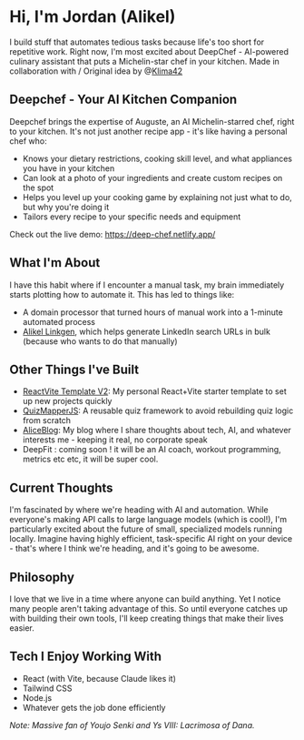 # Hi, I'm Jordan (Alikel)

I build stuff that automates tedious tasks because life's too short for repetitive work. Right now, I'm most excited about DeepChef - AI-powered culinary assistant that puts a Michelin-star chef in your kitchen. Made in collaboration with / Original idea by @[Klima42](https://github.com/Klima42)

## Deepchef - Your AI Kitchen Companion
Deepchef brings the expertise of Auguste, an AI Michelin-starred chef, right to your kitchen. It's not just another recipe app - it's like having a personal chef who:
* Knows your dietary restrictions, cooking skill level, and what appliances you have in your kitchen
* Can look at a photo of your ingredients and create custom recipes on the spot
* Helps you level up your cooking game by explaining not just what to do, but why you're doing it
* Tailors every recipe to your specific needs and equipment

Check out the live demo: https://deep-chef.netlify.app/

## What I'm About
I have this habit where if I encounter a manual task, my brain immediately starts plotting how to automate it. This has led to things like:
* A domain processor that turned hours of manual work into a 1-minute automated process
* [Alikel Linkgen](https://linkforge-alikeldev.netlify.app/), which helps generate LinkedIn search URLs in bulk (because who wants to do that manually)

## Other Things I've Built
* [ReactVite Template V2](https://reactvite-template-alikeldev.netlify.app/): My personal React+Vite starter template to set up new projects quickly
* [QuizMapperJS](https://quizmapperjs.netlify.app/): A reusable quiz framework to avoid rebuilding quiz logic from scratch
* [AliceBlog](https://aliceleiserblog.netlify.app/): My blog where I share thoughts about tech, AI, and whatever interests me - keeping it real, no corporate speak
* DeepFit : coming soon ! it will be an AI coach, workout programming, metrics etc etc, it will be super cool.

## Current Thoughts
I'm fascinated by where we're heading with AI and automation. While everyone's making API calls to large language models (which is cool!), I'm particularly excited about the future of small, specialized models running locally. Imagine having highly efficient, task-specific AI right on your device - that's where I think we're heading, and it's going to be awesome.

## Philosophy
I love that we live in a time where anyone can build anything. Yet I notice many people aren't taking advantage of this. So until everyone catches up with building their own tools, I'll keep creating things that make their lives easier.

## Tech I Enjoy Working With
* React (with Vite, because Claude likes it)
* Tailwind CSS
* Node.js
* Whatever gets the job done efficiently

*Note: Massive fan of Youjo Senki and Ys VIII: Lacrimosa of Dana.*
